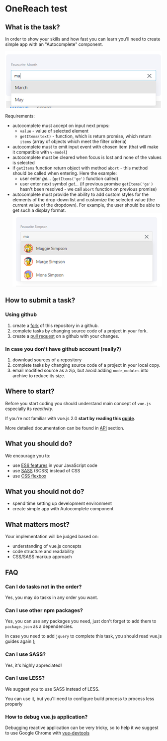 # OneReach test

## What is the task?

In order to show your skills and how fast you can learn you'll need to create simple app with an "Autocomplete" component.

![autocomplete](docs/autocomplete.png)

Requirements: 
- autocomplete must accept on input next props:
    - `value` - value of selected element 
    - `getItems(text)` - function, which is return promise, which return `items` (array of objects which meet the filter criteria)
- autocomplete must to emit input event with chosen item (that will make it compatible with `v-model`)
- autocomplete must be cleared when focus is lost and none of the values is selected
- if `getItems` function return object with method `abort` - this method should be called when entering. Here the example: 
    - user enter _ge..._ (`getItems('ge')` function called)
    - user enter next symbol _get..._ (if previous promise `getItems('ge')` hasn't been resolved - we call `abort` function on previous promise)
- autocomplete must provide the ability to add custom styles for the elements of the drop-down list and customize the selected value (the current value of the dropdown). For example, the user should be able to get such a display format.
![autocomplete_custom](docs/autocomplete_custom.png) 
 

## How to submit a task?
### Using github
1. create a [fork](https://help.github.com/articles/fork-a-repo/) of this repository in a github.
1. complete tasks by changing source code of a project in your fork.
1. create a [pull request](https://help.github.com/articles/creating-a-pull-request/) on a github with your changes.

### In case you don't have github account (really?)
1. download sources of a repository
1. complete tasks by changing source code of a project in your local copy.
1. email modified source as a zip, but avoid adding `node_modules` into archive to reduce its size.

## Where to start?
Before you start coding you should understand main concept of `vue.js` especially its _reactivity_.

If you're not familiar with vue.js 2.0 **start by reading this [guide](https://vuejs.org/v2/guide/)**.

More detailed documentation can be found in [API](https://vuejs.org/v2/api/) section.
 
## What you should do?
We encourage  you to:
 - use [ES6 features](http://es6-features.org/#Constants) in your JavaScript code
 - use [SASS](http://sass-lang.com/documentation/file.SASS_REFERENCE.html) (SCSS) instead of CSS
 - use [CSS flexbox](https://css-tricks.com/snippets/css/a-guide-to-flexbox/)
  
## What you should not do?
 - spend time setting up development environment
 - create simple app with Autocomplete component

## What matters most?
Your implementation will be judged based on:
 - understanding of vue.js concepts
 - code structure and readability
 - CSS/SASS markup approach


## FAQ
### Can I do tasks not in the order?
Yes, you may do tasks in any order you want.

### Can I use other npm packages?
Yes, you can use any packages you need, just don't forget to add them to `package.json` as a dependencies.

In case you need to add `jquery` to complete this task, you should read vue.js guides again (;

### Can I use SASS?
Yes, it's highly appreciated!

### Can I use LESS?
We suggest you to use SASS instead of LESS. 

You can use it, but you'll need to configure build process to process less properly

### How to debug vue.js application?
Debugging reactive application can be very tricky, so to help it we suggest to use Google Chrome with [vue-devtools](https://chrome.google.com/webstore/detail/vuejs-devtools/nhdogjmejiglipccpnnnanhbledajbpd?hl=en) 
 
